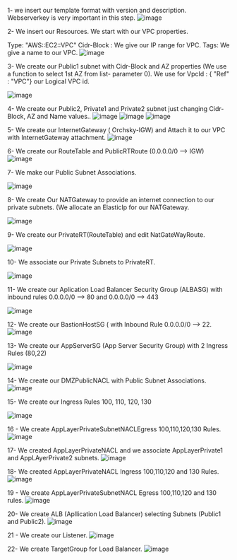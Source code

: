 1- we insert our template format with version and description. Webserverkey is very important in this step.
![image](https://user-images.githubusercontent.com/113843658/199592347-3f9da593-9bd5-413c-a7bd-c50539817c10.png)

2- We insert our Resources. We start with our VPC properties.

Type: "AWS::EC2::VPC"
Cidr-Block : We give our IP range for VPC.
Tags: We give a name to our VPC.
![image](https://user-images.githubusercontent.com/113843658/199594591-ef28e7a6-9746-4b76-8f72-8f398c252609.png)

3- We create our Public1 subnet with Cidr-Block and AZ properties (We use a function to select 1st AZ from list- parameter 0).
  We use for VpcId : { "Ref" : "VPC"} our Logical VPC id.
  
![image](https://user-images.githubusercontent.com/113843658/199595753-c37772e0-576e-42ad-ae5b-e143f66e1a93.png)

4- We create our Public2, Private1 and Private2 subnet just changing Cidr-Block, AZ and Name values..
![image](https://user-images.githubusercontent.com/113843658/199596733-e29ed8db-40fe-402e-8d88-5d0ca40f1cf0.png)
![image](https://user-images.githubusercontent.com/113843658/199596796-e5723e64-8d77-4e28-b5a6-70d12b54e504.png)
![image](https://user-images.githubusercontent.com/113843658/199596851-c6c21e9c-4ebd-41d4-a4ce-5ccb4a3abd10.png)

5- We create our InternetGateway ( Orchsky-IGW) and Attach it to our VPC with InternetGateway attachment.
![image](https://user-images.githubusercontent.com/113843658/199597693-aefd0b52-7a8b-4de1-97aa-14b91f04182d.png)

6- We create our RouteTable and PublicRTRoute (0.0.0.0/0 --> IGW)
![image](https://user-images.githubusercontent.com/113843658/199599551-9b0a13db-dc7a-4c55-86ca-5144dd76f90c.png)

7- We make our Public Subnet Associations.

![image](https://user-images.githubusercontent.com/113843658/199599976-061b2f92-8b00-46a6-a61c-364621c64ede.png)

8- We create Our NATGateway to provide an internet connection to our private subnets. (We allocate an ElasticIp for our NATGateway.

![image](https://user-images.githubusercontent.com/113843658/199600230-6ba05428-0559-4b02-b81c-b9f391ee429c.png)

9- We create our PrivateRT(RouteTable) and edit NatGateWayRoute.

![image](https://user-images.githubusercontent.com/113843658/199600917-0b32a777-b01c-4588-a8c3-831187c729da.png)

10- We associate our Private Subnets to PrivateRT.

![image](https://user-images.githubusercontent.com/113843658/199601056-f345454c-ef34-4687-b2e1-496bd35c24fd.png)

11- We create our Aplication Load Balancer Security Group (ALBASG) with inbound rules 0.0.0.0/0 --> 80 and 0.0.0.0/0 --> 443

![image](https://user-images.githubusercontent.com/113843658/199602784-26beb271-b787-4921-8f04-e2a778fbaebc.png)

12- We create our BastionHostSG ( with Inbound Rule 0.0.0.0/0 --> 22.
![image](https://user-images.githubusercontent.com/113843658/199603190-718ade2c-5558-46f8-b50b-0d03cc2278fd.png)

13- We create our AppServerSG (App Server Security Group) with 2 Ingress Rules (80,22)

![image](https://user-images.githubusercontent.com/113843658/199652469-47172bdf-f0f3-4aba-b17f-5cd9d5e75e04.png)

14- We create our DMZPublicNACL with Public Subnet Associations.
![image](https://user-images.githubusercontent.com/113843658/199659649-04549fd7-ff28-4513-b308-8092603e9d66.png)

15- We create our Ingress Rules 100, 110, 120, 130

![image](https://user-images.githubusercontent.com/113843658/199667313-5a106021-8c94-446f-9413-bb11e8e07c2f.png)

16 - We create AppLayerPrivateSubnetNACLEgress 100,110,120,130 Rules.
![image](https://user-images.githubusercontent.com/113843658/199774075-8975d2e1-2954-49d5-ab36-cf5719eab789.png)

17- We created AppLayerPrivateNACL and we associate AppLayerPrivate1 and AppLAyerPrivate2 subnets.
![image](https://user-images.githubusercontent.com/113843658/199777506-1bda74a7-fa17-458d-af70-e5d9ecd25e2b.png)

18- We created AppLayerPrivateNACL Ingress 100,110,120 and 130 Rules.
![image](https://user-images.githubusercontent.com/113843658/199781461-15af84ed-3f3f-4219-93b6-351dd08888e1.png)

19 - We create AppLayerPrivateSubnetNACL Egress 100,110,120 and 130 rules.
![image](https://user-images.githubusercontent.com/113843658/199804376-ad66193c-8484-42e4-8013-215f559b243b.png)

20- We create ALB (Apllication Load Balancer) selecting Subnets (Public1 and Public2).
![image](https://user-images.githubusercontent.com/113843658/199812100-91c436f0-61ee-47a7-a216-d8a771c0d57d.png)

21 - We create our Listener.
![image](https://user-images.githubusercontent.com/113843658/199812491-d82733c2-2a37-47cf-8326-e355f109fbb2.png)

22- We create TargetGroup for Load Balancer.
![image](https://user-images.githubusercontent.com/113843658/199812810-45e53b26-c579-40d2-a649-f0bba4124852.png)




